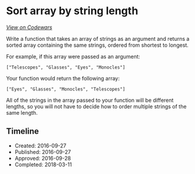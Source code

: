 # Sort array by string length
[*View on Codewars*](https://www.codewars.com/kata/sort-array-by-string-length)

Write a function that takes an array of strings as an argument and returns a sorted array containing the same strings, ordered from shortest to longest.

For example, if this array were passed as an argument:

``` ["Telescopes", "Glasses", "Eyes", "Monocles"] ```

Your function would return the following array:

``` ["Eyes", "Glasses", "Monocles", "Telescopes"] ```

All of the strings in the array passed to your function will be different lengths, so you will not have to decide how to order multiple strings of the same length.

## Timeline
- Created: 2016-09-27
- Published: 2016-09-27
- Approved: 2016-09-28
- Completed: 2018-03-11